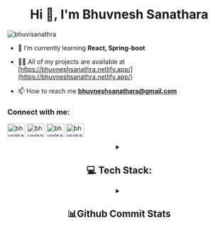 <h1 align="center">Hi 👋, I'm Bhuvnesh Sanathara</h1>

<p align="left"> <img src="https://komarev.com/ghpvc/?username=bhuvisanathra&label=Profile%20views&color=e24a08&style=plastic" alt="bhuvisanathra" /> </p>

- 🌱 I’m currently learning **React, Spring-boot**

- 👨‍💻 All of my projects are available at [https://bhuvneshsanathra.netlify.app/](https://bhuvneshsanathra.netlify.app/)
  
- 📫 How to reach me **bhuvneshsanathara@gmail.com**

<h3 align="left">Connect with me:</h3>
<p align="left">
<a href="https://medium.com/@bhuvneshsanathara" target="blank"><img align="center" src="https://raw.githubusercontent.com/rahuldkjain/github-profile-readme-generator/master/src/images/icons/Social/medium.svg" alt="bhuvisanathra" height="30" width="40" /></a>
<a href="https://twitter.com/bhuvisanathra" target="blank"><img align="center" src="https://raw.githubusercontent.com/rahuldkjain/github-profile-readme-generator/master/src/images/icons/Social/twitter.svg" alt="bhuvisanathra" height="30" width="40" /></a>
<a href="https://linkedin.com/in/bhuvisanathara" target="blank"><img align="center" src="https://raw.githubusercontent.com/rahuldkjain/github-profile-readme-generator/master/src/images/icons/Social/linked-in-alt.svg" alt="bhuvisanathara" height="30" width="40" /></a>
<a href="https://www.instagram.com/bhuvnesh_sanathra/" target="blank"><img align="center" src="https://raw.githubusercontent.com/rahuldkjain/github-profile-readme-generator/master/src/images/icons/Social/instagram.svg" alt="bhuvisanathra" height="30" width="40" /></a>
</p>

<div align = "center">
<details>
 <summary>
     
## 💻 Tech Stack:
</summary>
<table>
  <tr>
    <th colspan="6" >Languages/Database</th>
  </tr>
  <tr>
    <td align="center" width="90">
      <img src="https://skillicons.dev/icons?i=c" width="45" height="45" alt="C" title="C" />
      <br>C
    </td>
    <td align="center" width="90">
      <img src="https://techstack-generator.vercel.app/cpp-icon.svg" width="45" height="45" alt="C++" title="C++" />
      <br>C++
    </td>
    <td align="center" width="90">
      <img src="https://techstack-generator.vercel.app/java-icon.svg" width="45" height="45" alt="Java" title="Java" />
      <br>Java
    </td>
    <td align="center" width="90">
      <img src="https://skillicons.dev/icons?i=postgres" width="45" height="45" alt="PostgreSQL" title="PostgreSQL" />
      <br>PostgreSQL
    </td>
    <td align="center" width="90">
      <img src="https://techstack-generator.vercel.app/mysql-icon.svg" width="45" height="45" alt="MySQL" title="MySQL" />
      <br>MySQL
    </td>
    <td align="center" width="90">
      <img src="https://skillicons.dev/icons?i=firebase" width="45" height="45" alt="Firebase" title="Firebase" />
      <br>Firebase
    </td>
  </tr>
  <tr>
    <th colspan="6">Web Technologies</th>
  </tr>
  <tr>
    <td align="center" width="90">
      <img src="https://skillicons.dev/icons?i=html" width="45" height="45" alt="HTML5" title="HTML5" />
      <br>HTML
    </td>
    <td align="center" width="90">
      <img src="https://skillicons.dev/icons?i=css" width="45" height="45" alt="CSS" title="CSS" />
      <br>CSS
    </td>
    <td align="center" width="90">
      <img src="https://techstack-generator.vercel.app/js-icon.svg" width="45" height="45" alt="JavaScript" title="JavaScript" />
      <br>JavaScript
    </td>
    <td colspan="3"></td>
  </tr>
  <tr>
    <th colspan="6">Frameworks & Libraries</th>
  </tr>
  <tr>
    <td align="center" width="90">
      <img src="https://skillicons.dev/icons?i=tailwind" width="45" height="45" alt="Tailwind CSS" title="Tailwind" />
      <br>Tailwind CSS
    </td>
    <td align="center" width="90">
      <img src="https://skillicons.dev/icons?i=sass" width="45" height="45" alt="SCSS" title="SCSS" />
      <br>SCSS
    </td>
    <td align="center" width="90">
      <img src="https://techstack-generator.vercel.app/react-icon.svg" width="45" height="45" alt="React" title="React" />
      <br>React
    </td>
    <td align="center" width="90">
      <img src="https://skillicons.dev/icons?i=hibernate" width="45" height="45" alt="Hibernate" title="Hibernate" />
      <br>Hibernate
    </td>
    <td align="center" width="90">
      <img src="https://bhuvneshsanathra.netlify.app/assets/spring-DvnF6uIS.png" width="45" height="45" alt="Spring" title="Spring" />
      <br>Spring
    </td>
    <td align="center" width="90">
      <img src="https://bhuvneshsanathra.netlify.app/assets/springboot-BDQ0EfnJ.png" width="45" height="45" alt="Spring Boot" title="Spring Boot" />
      <br>Spring Boot
    </td>
  </tr>
  <tr>
    <th colspan="6">Software & Tools</th>
  </tr>
  <tr>
    <td align="center" width="90">
      <img src="https://skillicons.dev/icons?i=docker" width="45" height="45" alt="Docker" title="Docker" />
      <br>Docker
    </td>
    <td align="center" width="90">
      <img src="https://skillicons.dev/icons?i=git" width="45" height="45" alt="Git" title="Git" />
      <br>Git
    </td>
    <td align="center" width="90">
      <img src="https://skillicons.dev/icons?i=github" width="45" height="45" alt="GitHub" title="GitHub" />
      <br>GitHub
    </td>
    <td align="center" width="90">
      <img src="https://skillicons.dev/icons?i=figma" width="45" height="45" alt="Figma" title="Figma" />
      <br>Figma
    </td>
    <td align="center" width="90">
      <img src="https://skillicons.dev/icons?i=anaconda" width="45" height="45" alt="Anaconda Navigator" title="Anaconda Navigator" />
      <br>Anaconda
    </td>
    <td align="center" width="90">
      <img src="https://skillicons.dev/icons?i=idea" width="45" height="45" alt="IntelliJ" title="IntelliJ" />
      <br>IntelliJ
    </td>
  </tr>
  <tr>
    <td align="center" width="90">
      <img src="https://skillicons.dev/icons?i=postman" width="45" height="45" alt="Postman" title="Postman" />
      <br>Postman
    </td>
    <td align="center" width="90">
      <img src="https://bhuvneshsanathra.netlify.app/assets/netlify-CJy8Kxee.png" width="45" height="45" alt="Netlify" title="Netlify" />
      <br>Netlify
    </td>
    <td align="center" width="90">
      <img src="https://bhuvneshsanathra.netlify.app/assets/vercel-BQHzqq4I.png" width="45" height="45" alt="Vercel" title="Vercel" />
      <br>Vercel
    </td>
    <td align="center" width="90">
      <img src="https://bhuvneshsanathra.netlify.app/assets/Canva-CEF_jHBj.png" width="45" height="45" alt="Canva" title="Canva" />
      <br>Canva
    </td>
    <td align="center" width="90">
      <img src="https://skillicons.dev/icons?i=ps" width="45" height="45" alt="Photoshop" title="Photoshop" />
      <br>Photoshop
    </td>
    <td align="center" width="90">
      <img src="https://skillicons.dev/icons?i=pr" width="45" height="45" alt="Premiere Pro" title="Premiere Pro" />
      <br>Premiere 
    </td>
  </tr>
  <tr>
    <td align="center" width="90">
      <img src="https://skillicons.dev/icons?i=ae" width="45" height="45" alt="After Effect" title="After Effect" />
      <br>After Effect
    </td>
    <td colspan="5"></td>
  </tr>
</table><div align = "center">
</details>
<details>
 <summary>
     
## 📊Github Commit Stats 
</summary>
<!--     <a  href="http://www.github.com/NisargPipaliya" align ='center'><img align = "center" src="https://github-readme-streak-stats.herokuapp.com/?user=NisargPipaliya&stroke=ffffff&background=1c1917&ring=0891b2&fire=0891b2&currStreakNum=ffffff&currStreakLabel=0891b2&sideNums=ffffff&sideLabels=ffffff&dates=ffffff&hide_border=true" /></a> -->
<!-- <br><br><br> -->
<img src="http://github-profile-summary-cards.vercel.app/api/cards/profile-details?username=bhuvisanathra&theme=dark"><br>
<img src="http://github-profile-summary-cards.vercel.app/api/cards/most-commit-language?username=bhuvisanathra&theme=dark"> &nbsp; &nbsp;
<img src="http://github-profile-summary-cards.vercel.app/api/cards/stats?username=bhuvisanathra&theme=dark">

